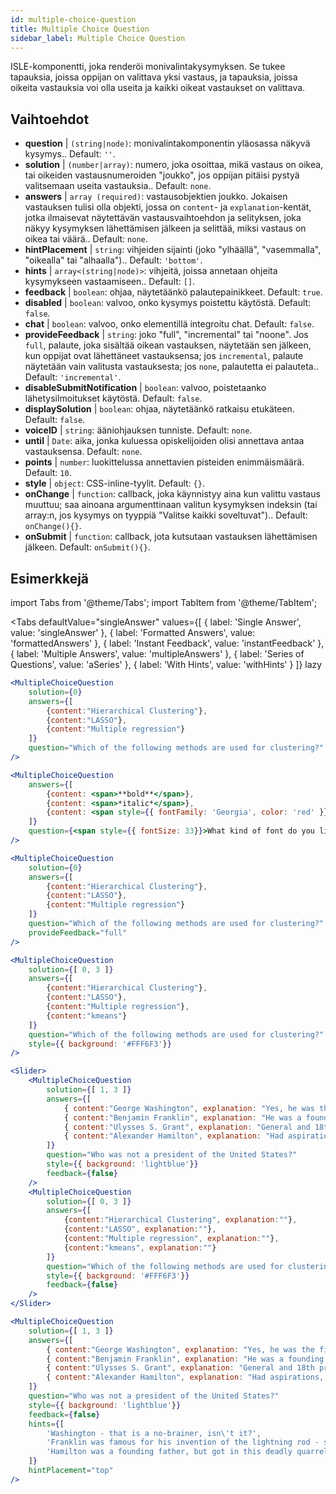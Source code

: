 ```yaml
---
id: multiple-choice-question 
title: Multiple Choice Question
sidebar_label: Multiple Choice Question
---
```


ISLE-komponentti, joka renderöi monivalintakysymyksen. Se tukee tapauksia, joissa oppijan on valittava yksi vastaus, ja tapauksia, joissa oikeita vastauksia voi olla useita ja kaikki oikeat vastaukset on valittava.

## Vaihtoehdot

* __question__ | `(string|node)`: monivalintakomponentin yläosassa näkyvä kysymys.. Default: `''`.
* __solution__ | `(number|array)`: numero, joka osoittaa, mikä vastaus on oikea, tai oikeiden vastausnumeroiden "joukko", jos oppijan pitäisi pystyä valitsemaan useita vastauksia.. Default: `none`.
* __answers__ | `array (required)`: vastausobjektien joukko. Jokaisen vastauksen tulisi olla objekti, jossa on `content`- ja `explanation`-kentät, jotka ilmaisevat näytettävän vastausvaihtoehdon ja selityksen, joka näkyy kysymyksen lähettämisen jälkeen ja selittää, miksi vastaus on oikea tai väärä.. Default: `none`.
* __hintPlacement__ | `string`: vihjeiden sijainti (joko "ylhäällä", "vasemmalla", "oikealla" tai "alhaalla").. Default: `'bottom'`.
* __hints__ | `array<(string|node)>`: vihjeitä, joissa annetaan ohjeita kysymykseen vastaamiseen.. Default: `[]`.
* __feedback__ | `boolean`: ohjaa, näytetäänkö palautepainikkeet. Default: `true`.
* __disabled__ | `boolean`: valvoo, onko kysymys poistettu käytöstä. Default: `false`.
* __chat__ | `boolean`: valvoo, onko elementillä integroitu chat. Default: `false`.
* __provideFeedback__ | `string`: joko "full", "incremental" tai "noone". Jos `full`, palaute, joka sisältää oikean vastauksen, näytetään sen jälkeen, kun oppijat ovat lähettäneet vastauksensa; jos `incremental`, palaute näytetään vain valitusta vastauksesta; jos `none`, palautetta ei palauteta.. Default: `'incremental'`.
* __disableSubmitNotification__ | `boolean`: valvoo, poistetaanko lähetysilmoitukset käytöstä. Default: `false`.
* __displaySolution__ | `boolean`: ohjaa, näytetäänkö ratkaisu etukäteen. Default: `false`.
* __voiceID__ | `string`: ääniohjauksen tunniste. Default: `none`.
* __until__ | `Date`: aika, jonka kuluessa opiskelijoiden olisi annettava antaa vastauksensa. Default: `none`.
* __points__ | `number`: luokittelussa annettavien pisteiden enimmäismäärä. Default: `10`.
* __style__ | `object`: CSS-inline-tyylit. Default: `{}`.
* __onChange__ | `function`: callback, joka käynnistyy aina kun valittu vastaus muuttuu; saa ainoana argumenttinaan valitun kysymyksen indeksin (tai array:n, jos kysymys on tyyppiä "Valitse kaikki soveltuvat").. Default: `onChange(){}`.
* __onSubmit__ | `function`: callback, jota kutsutaan vastauksen lähettämisen jälkeen. Default: `onSubmit(){}`.


## Esimerkkejä

import Tabs from '@theme/Tabs';
import TabItem from '@theme/TabItem';

<Tabs
    defaultValue="singleAnswer"
    values={[
        { label: 'Single Answer', value: 'singleAnswer' },
        { label: 'Formatted Answers', value: 'formattedAnswers' },
        { label: 'Instant Feedback', value: 'instantFeedback' },
        { label: 'Multiple Answers', value: 'multipleAnswers' },
        { label: 'Series of Questions', value: 'aSeries' },
        { label: 'With Hints', value: 'withHints' }
    ]}
    lazy
>

<TabItem value="singleAnswer">

```jsx live
<MultipleChoiceQuestion
    solution={0}
    answers={[
        {content:"Hierarchical Clustering"},
        {content:"LASSO"},
        {content:"Multiple regression"}
    ]}
    question="Which of the following methods are used for clustering?"
/>
```

</TabItem>

<TabItem value="formattedAnswers" >

```jsx live
<MultipleChoiceQuestion
    answers={[
        {content: <span>**bold**</span>},
        {content: <span>*italic*</span>},
        {content: <span style={{ fontFamily: 'Georgia', color: 'red' }}>styled</span>}
    ]}
    question={<span style={{ fontSize: 33}}>What kind of font do you like the most?</span>}
/>
```

</TabItem>

<TabItem value="instantFeedback">

```jsx live
<MultipleChoiceQuestion
    solution={0}
    answers={[
        {content:"Hierarchical Clustering"},
        {content:"LASSO"},
        {content:"Multiple regression"}
    ]}
    question="Which of the following methods are used for clustering?"
    provideFeedback="full"
/>
```

</TabItem>

<TabItem value="multipleAnswers">

```jsx live
<MultipleChoiceQuestion
    solution={[ 0, 3 ]}
    answers={[
        {content:"Hierarchical Clustering"},
        {content:"LASSO"},
        {content:"Multiple regression"},
        {content:"kmeans"}
    ]}
    question="Which of the following methods are used for clustering?"
    style={{ background: '#FFF6F3'}}
/>
```

</TabItem>

<TabItem value="aSeries">

```jsx live
<Slider>
    <MultipleChoiceQuestion
        solution={[ 1, 3 ]}
        answers={[
            { content:"George Washington", explanation: "Yes, he was the first president." },
            { content:"Benjamin Franklin", explanation: "He was a founding father."},
            { content:"Ulysses S. Grant", explanation: "General and 18th president." },
            { content:"Alexander Hamilton", explanation: "Had aspirations, but died in a duel." }
        ]}
        question="Who was not a president of the United States?"
        style={{ background: 'lightblue'}}
        feedback={false}
    />
    <MultipleChoiceQuestion
        solution={[ 0, 3 ]}
        answers={[
            {content:"Hierarchical Clustering", explanation:""},
            {content:"LASSO", explanation:""},
            {content:"Multiple regression", explanation:""},
            {content:"kmeans", explanation:""}
        ]}
        question="Which of the following methods are used for clustering?"
        style={{ background: '#FFF6F3'}}
        feedback={false}
    />
</Slider>
```

</TabItem>

<TabItem value="withHints">

```jsx live
<MultipleChoiceQuestion
    solution={[ 1, 3 ]}
    answers={[
        { content:"George Washington", explanation: "Yes, he was the first president." },
        { content:"Benjamin Franklin", explanation: "He was a founding father."},
        { content:"Ulysses S. Grant", explanation: "General and 18th president." },
        { content:"Alexander Hamilton", explanation: "Had aspirations, but died in a duel." }
    ]}
    question="Who was not a president of the United States?"
    style={{ background: 'lightblue'}}
    feedback={false}
    hints={[
        'Washington - that is a no-brainer, isn\'t it?',
        'Franklin was famous for his invention of the lightning rod - so why become more?',
        'Hamilton was a founding father, but got in this deadly quarrel with Aaron Burr.',
    ]}
    hintPlacement="top"
/>
```

</TabItem>

</Tabs>
